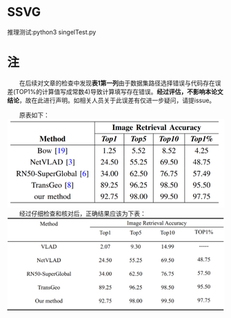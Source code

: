 # SSVG
推理测试:python3 singelTest.py
# 注
&#8195;&#8195;在后续对文章的检查中发现**表1第一列**由于数据集路径选择错误与代码存在误差(TOP1%的计算值写成常数4)导致计算填写存在错误。**经过评估，不影响本论文结论**，故在此进行声明。如相关人员关于此误差有仅进一步疑问，请提issue。

&#8195;&#8195;原表如下：
![](1747993812677.jpg)
&#8195;&#8195;经过仔细检查和核对后，正确结果应该为下表：
![](1747995309455.jpg)



